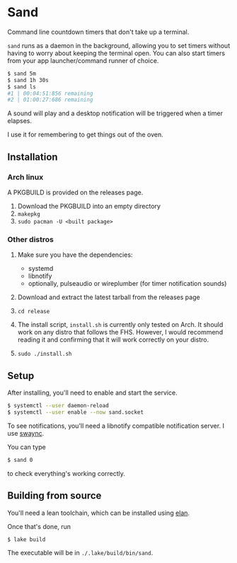 # Sand

Command line countdown timers that don't take up a terminal.

`sand` runs as a daemon in the background, allowing you to set timers
without having to worry about keeping the terminal open. You can also start 
timers from your app launcher/command runner of choice.

```bash
$ sand 5m
$ sand 1h 30s
$ sand ls
#1 | 00:04:51:856 remaining
#2 | 01:00:27:686 remaining
```
A sound will play and a desktop notification will be triggered when a timer 
elapses.

I use it for remembering to get things out of the oven.

## Installation
### Arch linux
A PKGBUILD is provided on the releases page.

1. Download the PKGBUILD into an empty directory
2. `makepkg`
3. `sudo pacman -U <built package>`

### Other distros

1. Make sure you have the dependencies: 
    - systemd
    - libnotify
    - optionally, pulseaudio or wireplumber (for timer notification sounds)

2. Download and extract the latest tarball from the releases page
3. `cd release`
4. The install script, `install.sh` is currently only tested on Arch.
   It should work on any distro that follows the FHS. However, I would
   recommend reading it and confirming that it will work correctly on your 
   distro.
5. `sudo ./install.sh`

## Setup
After installing, you'll need to enable and start the service. 

```bash
$ systemctl --user daemon-reload
$ systemctl --user enable --now sand.socket
```

To see notifications, you'll need a libnotify compatible notification server. I use [swaync](https://github.com/ErikReider/SwayNotificationCenter).

You can type 
```bash
$ sand 0
```
to check everything's working correctly.

## Building from source
You'll need a lean toolchain, which can be installed using [elan](https://github.com/leanprover/elan). 

Once that's done, run
```bash
$ lake build
```

The executable will be in `./.lake/build/bin/sand`.
